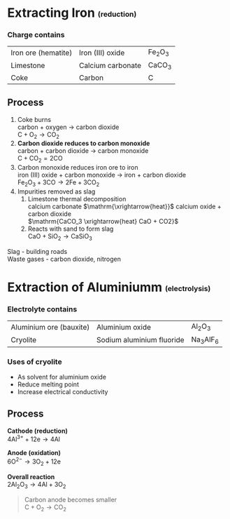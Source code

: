 # Extracting Iron <small><sub><sup>(reduction)</sup></sub></small>

### Charge contains
|                     |                   |                    |
| ------------------- | ----------------- | ------------------ |
| Iron ore (hematite) | Iron (III) oxide  | $\mathrm{Fe_2O_3}$ |
| Limestone           | Calcium carbonate | $\mathrm{CaCO_3}$  |
| Coke                | Carbon            | $\mathrm{C}$       |

## Process
1. Coke burns \
   carbon + oxygen → carbon dioxide \
   $\mathrm{C + O_2 \rightarrow CO_2}$
2. **Carbon dioxide reduces to carbon monoxide** \
   carbon + carbon dioxide → carbon monoxide \
   $\mathrm{C + CO_2 = 2CO}$
3. Carbon monoxide reduces iron ore to iron \
   iron (III) oxide + carbon monoxide → iron + carbon dioxide \
   $\mathrm{Fe_2O_3 + 3CO → 2Fe + 3CO_2}$
4. Impurities removed as slag
    1. Limestone thermal decomposition \
       calcium carbonate $\mathrm{\xrightarrow{heat}}$ calcium oxide + carbon dioxide \
       $\mathrm{CaCO_3 \xrightarrow{heat} CaO + CO2}$
    2. Reacts with sand to form slag \
       $\mathrm{CaO + SiO_2 \rightarrow CaSiO_3}$


Slag - building roads \
Waste gases - carbon dioxide, nitrogen

# Extraction of Aluminiumm <small><sub><sup>(electrolysis)</sup></sub></small>

### Electrolyte contains

|                         |                           |                      |
| ----------------------- | ------------------------- | -------------------- |
| Aluminium ore (bauxite) | Aluminium oxide           | $\mathrm{Al_2O_3}$   |
| Cryolite                | Sodium aluminium fluoride | $\mathrm{Na_3AlF_6}$ |

### Uses of cryolite

- As solvent for aluminium oxide
- Reduce melting point
- Increase electrical conductivity

## Process

**Cathode (reduction)** \
$\mathrm{4Al^{3+} + 12e \rightarrow 4Al}$

**Anode (oxidation)** \
$\mathrm{6O^{2-} \rightarrow 3O_2 + 12e}$

**Overall reaction** \
$\mathrm{2Al_2O_3 \rightarrow 4Al + 3O_2}$

> Carbon anode becomes smaller \
> $\mathrm{C + O_2 \rightarrow CO_2}$
